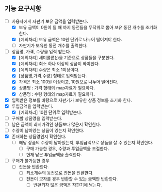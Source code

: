 ## 기능 요구사항
- [ ] 사용자에게 자판기 보유 금액을 입력받는다.
    - [x] 보유 금액이 0원이 될 때 까지 동전들을 무작위로 뽑아 보유 동전 개수를 초기화한다.
    - [x] [예외처리] 보유 금액은 10원 단위로 나누어 떨어져야 한다.
    - [ ] 자판기가 보유한 동전 개수를 출력한다.
- [ ] 상품명, 가격, 수량을 입력 받는다.
    - [x] [예외처리] 세미콜론(;)을 기준으로 상품들을 구분한다.
    - [x] [예외처리] 최소 하나 이상의 상품이 와야한다.
    - [x] [예외처리] 수량은 최소 1이상이다.
    - [x] [상품명,가격,수량] 형태로 입력받는다.
    - [x] 가격은 최소 100원 이상이고, 10원으로 나누어 떨어진다.
    - [x] 상품명 : 가격 형태의 map자료가 필요하다.
    - [x] 상품명 : 수량 형태의 map자료가 필요하다.
- [x] 입력받은 정보를 바탕으로 자판기가 보유한 상품 정보를 초기화 한다.
- [x] 투입금액을 입력받는다.
    - [x] [예외처리] 10원 단위로 입력받는다.
- [ ] 구매할 상품명을 입력받는다.
- [ ] 남은 금액이 최저가격인 상품보다 많은지 확인한다.
- [ ] 수량이 남아있는 상품이 있는지 확인한다.
- [x] 존재하는 상품명인지 확인한다.
  - [ ] 해당 상품의 수량이 남아있는지, 투입금액으로 상품을 살 수 있는지 확인한다.
    - [ ] 구매 가능한 경우, 수량과 투입금액을 조절한다.
    - [ ] 현재 남은 투입금액을 출력한다.
- [ ] 구매가 불가능한 경우
    - [ ] 잔돈을 반환한다.
        - [ ] 최소개수의 동전으로 잔돈을 반환한다.
        - [ ] 잔돈이 모자를 경우 반환할 수 있는 금액만 반환한다.
            - [ ] 반환되자 않은 금액은 자판기에 남는다.
